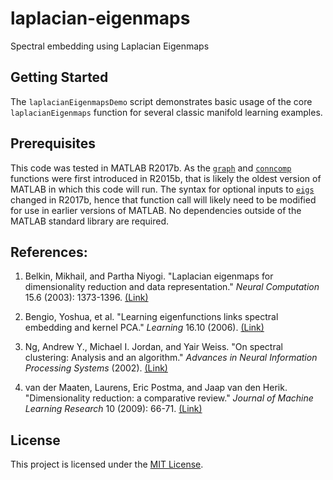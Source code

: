# laplacian-eigenmaps
Spectral embedding using Laplacian Eigenmaps

## Getting Started
The `laplacianEigenmapsDemo` script demonstrates basic usage of the core `laplacianEigenmaps` function for several classic manifold learning examples.

## Prerequisites

This code was tested in MATLAB R2017b.
As the [`graph`](https://www.mathworks.com/help/matlab/ref/graph.html) and [`conncomp`](https://www.mathworks.com/help/matlab/ref/graph.conncomp.html) functions were first introduced in R2015b, that is likely the oldest version of MATLAB in which this code will run.
The syntax for optional inputs to [`eigs`](https://www.mathworks.com/help/matlab/ref/eigs.html) changed in R2017b, hence that function call will likely need to be modified for use in earlier versions of MATLAB.
No dependencies outside of the MATLAB standard library are required.

## References:

1. Belkin, Mikhail, and Partha Niyogi. "Laplacian eigenmaps for dimensionality reduction and data representation." _Neural Computation_ 15.6 (2003): 1373-1396. [(Link)](https://ieeexplore.ieee.org/document/6789755/)

2. Bengio, Yoshua, et al. "Learning eigenfunctions links spectral embedding and kernel PCA." _Learning_ 16.10 (2006). [(Link)](https://www.mitpressjournals.org/doi/abs/10.1162/0899766041732396)

3. Ng, Andrew Y., Michael I. Jordan, and Yair Weiss. "On spectral clustering: Analysis and an algorithm." _Advances in Neural Information Processing Systems_ (2002). [(Link)](https://papers.nips.cc/paper/2092-on-spectral-clustering-analysis-and-an-algorithm.pdf)

4. van der Maaten, Laurens, Eric Postma, and Jaap van den Herik. "Dimensionality reduction: a comparative review." _Journal of Machine Learning Research_ 10 (2009): 66-71. [(Link)](https://lvdmaaten.github.io/publications/papers/TR_Dimensionality_Reduction_Review_2009.pdf)

## License

This project is licensed under the [MIT License](LICENSE.txt).
